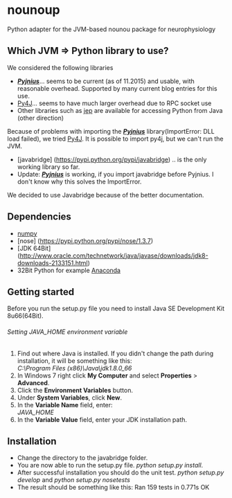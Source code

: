 # nounoup
Python adapter for the JVM-based nounou package for neurophysiology


## Which JVM => Python library to use?

We considered the following libraries

+  ___[Pyjnius](https://pyjnius.readthedocs.org/en/latest/)___... seems to be current (as of 11.2015) and usable, with reasonable overhead. Supported by many current blog entries for this use.
+  [Py4J](https://www.py4j.org/index.html)... seems to have much larger overhead due to RPC socket use
+  Other libraries such as [jep](https://pypi.python.org/pypi/jep) are available for accessing Python from Java (other direction)

Because of problems with importing the ___[Pyjnius](https://pyjnius.readthedocs.org/en/latest/)___ library(ImportError: DLL load failed), we tried [Py4J](https://www.py4j.org/index.html). It is possible to import py4j, but we can't run the JVM. 

+ [javabridge] (https://pypi.python.org/pypi/javabridge) .. is the only working library so far.
+ Update: ___[Pyjnius](https://pyjnius.readthedocs.org/en/latest/)___  is working, if you import javabridge before Pyjnius. I don't know why this solves the ImportError. 

We decided to use Javabridge because of the better documentation. 

## Dependencies
+ [numpy](https://pypi.python.org/pypi/numpy/1.10.1)
+ [nose] (https://pypi.python.org/pypi/nose/1.3.7)
+ [JDK 64Bit] (http://www.oracle.com/technetwork/java/javase/downloads/jdk8-downloads-2133151.html)
+ 32Bit Python for example [Anaconda](https://www.continuum.io/downloads)

## Getting started
Before you run the setup.py file you need to install Java SE Development Kit 8u66(64Bit).

###### Setting JAVA_HOME environment variable

1. Find out where Java is installed. If you didn't change the path during installation, it will be something like this:        
  *C:\Program Files (x86)\Java\jdk1.8.0_66*
2. In Windows 7 right click **My Computer** and select **Properties** > **Advanced**.
3. Click the **Environment Variables** button.
4. Under **System Variables**, click **New**.
5. In the **Variable Name** field, enter:                                                                                      
  *JAVA_HOME*
6. In the **Variable Value** field, enter your JDK installation path.

## Installation

+ Change the directory to the javabridge folder.
+ You are now able to run the setup.py file.  *python setup.py install*.
+ After successful installation you should do the unit test. *python setup.py develop* and *python setup.py nosetests*
+ The result should be something like this:  Ran 159 tests in 0.771s                                                                                                        OK
